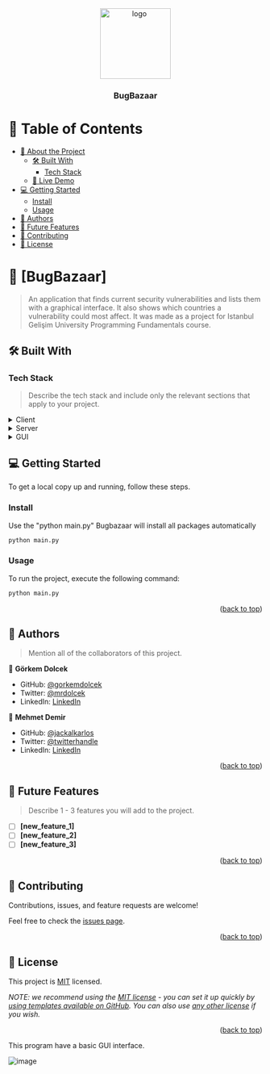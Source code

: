 <div align="center">
  <!-- You are encouraged to replace this logo with your own! Otherwise you can also remove it. -->
  <img src="ladybug.ico" alt="logo" width="140"  height="auto" />
  <br/>

  <h3><b>BugBazaar</b></h3>

</div>

# 📗 Table of Contents

- [📖 About the Project](#about-project)
  - [🛠 Built With](#built-with)
    - [Tech Stack](#tech-stack)
  - [🚀 Live Demo](#live-demo)
- [💻 Getting Started](#getting-started)
  - [Install](#install)
  - [Usage](#usage)
- [👥 Authors](#authors)
- [🔭 Future Features](#future-features)
- [🤝 Contributing](#contributing)
- [📝 License](#license)

<!-- PROJECT DESCRIPTION -->

# 📖 [BugBazaar] <a name="about-project"></a>

> An application that finds current security vulnerabilities and lists them with a graphical interface. It also shows which countries a vulnerability could most affect. It was made as a project for Istanbul Gelişim University Programming Fundamentals course.


## 🛠 Built With <a name="built-with"></a>

### Tech Stack <a name="tech-stack"></a>

> Describe the tech stack and include only the relevant sections that apply to your project.

<details>
  <summary>Client</summary>
  <ul>
    <li><a href=""></a></li>
  </ul>
</details>

<details>
  <summary>Server</summary>
  <ul>
    <li><a href="">s</a></li>
  </ul>
</details>

<details>
<summary>GUI</summary>
  <ul>
    <li><a href="https://pypi.org/project/PyQt5/#:~:text=PyQt5%20is%20a%20comprehensive%20set,including%20iOS%20and%20Android.">PyQt5</a></li>
  </ul>
</details>

<!-- GETTING STARTED -->

## 💻 Getting Started <a name="getting-started"></a>

To get a local copy up and running, follow these steps.

### Install

Use the "python main.py" Bugbazaar will install all packages automatically

```bash
python main.py
```

### Usage

To run the project, execute the following command:

```bash
python main.py
```

<p align="right">(<a href="#readme-top">back to top</a>)</p>

<!-- AUTHORS -->

## 👥 Authors <a name="authors"></a>

> Mention all of the collaborators of this project.

👤 **Görkem Dolcek**

- GitHub: [@gorkemdolcek](https://github.com/gorkemdolcek)
- Twitter: [@mrdolcek](https://twitter.com/mrdolcek)
- LinkedIn: [LinkedIn](https://linkedin.com/in/gorkemdolcek)

👤 **Mehmet Demir**

- GitHub: [@jackalkarlos]((https://github.com/jackalkarlos<br>))
- Twitter: [@twitterhandle](https://twitter.com/twitterhandle)
- LinkedIn: [LinkedIn](https://linkedin.com/in/linkedinhandle)

<p align="right">(<a href="#readme-top">back to top</a>)</p>

<!-- FUTURE FEATURES -->

## 🔭 Future Features <a name="future-features"></a>

> Describe 1 - 3 features you will add to the project.

- [ ] **[new_feature_1]**
- [ ] **[new_feature_2]**
- [ ] **[new_feature_3]**

<p align="right">(<a href="#readme-top">back to top</a>)</p>

<!-- CONTRIBUTING -->

## 🤝 Contributing <a name="contributing"></a>

Contributions, issues, and feature requests are welcome!

Feel free to check the [issues page](../../issues/).

<p align="right">(<a href="#readme-top">back to top</a>)</p>


<!-- LICENSE -->

## 📝 License <a name="license"></a>

This project is [MIT](./LICENSE) licensed.

_NOTE: we recommend using the [MIT license](https://choosealicense.com/licenses/mit/) - you can set it up quickly by [using templates available on GitHub](https://docs.github.com/en/communities/setting-up-your-project-for-healthy-contributions/adding-a-license-to-a-repository). You can also use [any other license](https://choosealicense.com/licenses/) if you wish._

<p align="right">(<a href="#readme-top">back to top</a>)</p>
















This program have a basic GUI interface.

![image](https://user-images.githubusercontent.com/88983987/210010143-a4dbf984-e954-4691-b57e-4a80e9bd7ddb.png)


